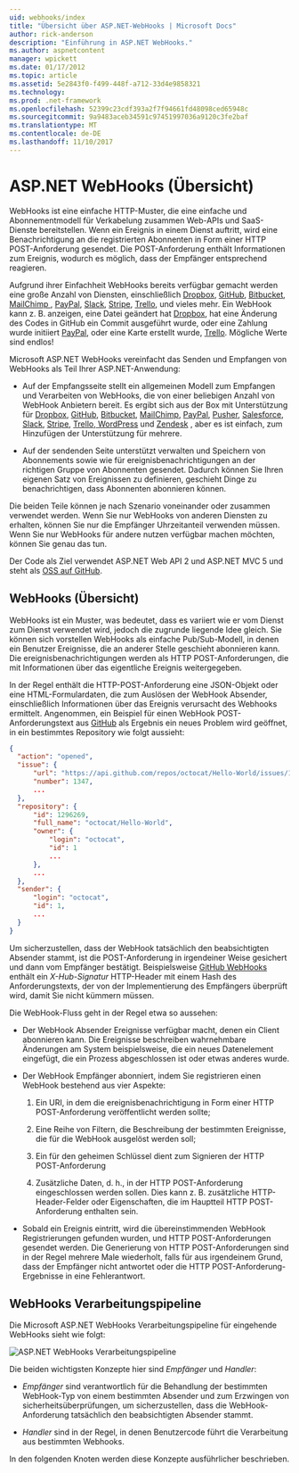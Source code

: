 ```yaml
---
uid: webhooks/index
title: "Übersicht über ASP.NET-WebHooks | Microsoft Docs"
author: rick-anderson
description: "Einführung in ASP.NET WebHooks."
ms.author: aspnetcontent
manager: wpickett
ms.date: 01/17/2012
ms.topic: article
ms.assetid: 5e2843f0-f499-448f-a712-33d4e9858321
ms.technology: 
ms.prod: .net-framework
ms.openlocfilehash: 52399c23cdf393a2f7f94661fd48098ced65948c
ms.sourcegitcommit: 9a9483aceb34591c97451997036a9120c3fe2baf
ms.translationtype: MT
ms.contentlocale: de-DE
ms.lasthandoff: 11/10/2017
---
```

# <a name="aspnet-webhooks-overview"></a>ASP.NET WebHooks (Übersicht)

WebHooks ist eine einfache HTTP-Muster, die eine einfache und Abonnementmodell für Verkabelung zusammen Web-APIs und SaaS-Dienste bereitstellen. Wenn ein Ereignis in einem Dienst auftritt, wird eine Benachrichtigung an die registrierten Abonnenten in Form einer HTTP POST-Anforderung gesendet. Die POST-Anforderung enthält Informationen zum Ereignis, wodurch es möglich, dass der Empfänger entsprechend reagieren.

Aufgrund ihrer Einfachheit WebHooks bereits verfügbar gemacht werden eine große Anzahl von Diensten, einschließlich [Dropbox](http://dropbox.com/), [GitHub](http://www.github.com/), [Bitbucket](https://bitbucket.org/), [MailChimp ](http://www.mailchimp.com/), [PayPal](http://www.paypal.com/), [Slack](http://www.slack.com), [Stripe](http://www.stripe.com), [Trello](http://www.trello.com/), und vieles mehr. Ein WebHook kann z. B. anzeigen, eine Datei geändert hat [Dropbox](http://dropbox.com/), hat eine Änderung des Codes in GitHub ein Commit ausgeführt wurde, oder eine Zahlung wurde initiiert [PayPal](http://www.paypal.com/), oder eine Karte erstellt wurde, [ Trello](http://www.trello.com/). Mögliche Werte sind endlos!

Microsoft ASP.NET WebHooks vereinfacht das Senden und Empfangen von WebHooks als Teil Ihrer ASP.NET-Anwendung:

* Auf der Empfangsseite stellt ein allgemeinen Modell zum Empfangen und Verarbeiten von WebHooks, die von einer beliebigen Anzahl von WebHook Anbietern bereit. Es ergibt sich aus der Box mit Unterstützung für [Dropbox](http://dropbox.com/), [GitHub](http://www.github.com/), [Bitbucket](https://bitbucket.org/), [MailChimp](http://www.mailchimp.com/), [PayPal](http://www.paypal.com/), [Pusher](http://www.pusher.com), [Salesforce](http://www.salesforce.com), [Slack](http://www.slack.com), [Stripe](http://www.stripe.com), [Trello](http://www.trello.com/),[ WordPress](http://www.wordpress.com) und [Zendesk](https://www.zendesk.com/) , aber es ist einfach, zum Hinzufügen der Unterstützung für mehrere.

* Auf der sendenden Seite unterstützt verwalten und Speichern von Abonnements sowie wie für ereignisbenachrichtigungen an der richtigen Gruppe von Abonnenten gesendet. Dadurch können Sie Ihren eigenen Satz von Ereignissen zu definieren, geschieht Dinge zu benachrichtigen, dass Abonnenten abonnieren können.

Die beiden Teile können je nach Szenario voneinander oder zusammen verwendet werden. Wenn Sie nur WebHooks von anderen Diensten zu erhalten, können Sie nur die Empfänger Uhrzeitanteil verwenden müssen. Wenn Sie nur WebHooks für andere nutzen verfügbar machen möchten, können Sie genau das tun.

Der Code als Ziel verwendet ASP.NET Web API 2 und ASP.NET MVC 5 und steht als [OSS auf GitHub](https://github.com/aspnet/WebHooks).

## <a name="webhooks-overview"></a>WebHooks (Übersicht)

WebHooks ist ein Muster, was bedeutet, dass es variiert wie er vom Dienst zum Dienst verwendet wird, jedoch die zugrunde liegende Idee gleich. Sie können sich vorstellen WebHooks als einfache Pub/Sub-Modell, in denen ein Benutzer Ereignisse, die an anderer Stelle geschieht abonnieren kann. Die ereignisbenachrichtigungen werden als HTTP POST-Anforderungen, die mit Informationen über das eigentliche Ereignis weitergegeben.

In der Regel enthält die HTTP-POST-Anforderung eine JSON-Objekt oder eine HTML-Formulardaten, die zum Auslösen der WebHook Absender, einschließlich Informationen über das Ereignis verursacht des Webhooks ermittelt. Angenommen, ein Beispiel für einen WebHook POST-Anforderungstext aus [GitHub](http://www.github.com/) als Ergebnis ein neues Problem wird geöffnet, in ein bestimmtes Repository wie folgt aussieht:

```json
{
  "action": "opened",
  "issue": {
      "url": "https://api.github.com/repos/octocat/Hello-World/issues/1347",
      "number": 1347,
      ...
  },
  "repository": {
      "id": 1296269,
      "full_name": "octocat/Hello-World",
      "owner": {
          "login": "octocat",
          "id": 1
          ...
      },
      ...
  },
  "sender": {
      "login": "octocat",
      "id": 1,
      ...
  }
}
```

Um sicherzustellen, dass der WebHook tatsächlich den beabsichtigten Absender stammt, ist die POST-Anforderung in irgendeiner Weise gesichert und dann vom Empfänger bestätigt. Beispielsweise [GitHub WebHooks](https://developer.github.com/webhooks/) enthält ein *X-Hub-Signatur* HTTP-Header mit einem Hash des Anforderungstexts, der von der Implementierung des Empfängers überprüft wird, damit Sie nicht kümmern müssen.

Die WebHook-Fluss geht in der Regel etwa so aussehen:

* Der WebHook Absender Ereignisse verfügbar macht, denen ein Client abonnieren kann. Die Ereignisse beschreiben wahrnehmbare Änderungen am System beispielsweise, die ein neues Datenelement eingefügt, die ein Prozess abgeschlossen ist oder etwas anderes wurde.

* Der WebHook Empfänger abonniert, indem Sie registrieren einen WebHook bestehend aus vier Aspekte:

     1. Ein URI, in dem die ereignisbenachrichtigung in Form einer HTTP POST-Anforderung veröffentlicht werden sollte;

     2. Eine Reihe von Filtern, die Beschreibung der bestimmten Ereignisse, die für die WebHook ausgelöst werden soll;

     3. Ein für den geheimen Schlüssel dient zum Signieren der HTTP POST-Anforderung

     4. Zusätzliche Daten, d. h., in der HTTP POST-Anforderung eingeschlossen werden sollen. Dies kann z. B. zusätzliche HTTP-Header-Felder oder Eigenschaften, die im Hauptteil HTTP POST-Anforderung enthalten sein.

* Sobald ein Ereignis eintritt, wird die übereinstimmenden WebHook Registrierungen gefunden wurden, und HTTP POST-Anforderungen gesendet werden. Die Generierung von HTTP POST-Anforderungen sind in der Regel mehrere Male wiederholt, falls für aus irgendeinem Grund, dass der Empfänger nicht antwortet oder die HTTP POST-Anforderung-Ergebnisse in eine Fehlerantwort.

## <a name="webhooks-processing-pipeline"></a>WebHooks Verarbeitungspipeline

Die Microsoft ASP.NET WebHooks Verarbeitungspipeline für eingehende WebHooks sieht wie folgt:

![ASP.NET WebHooks Verarbeitungspipeline](_static/WebHookReceivers.png)

Die beiden wichtigsten Konzepte hier sind *Empfänger* und *Handler*:

* *Empfänger* sind verantwortlich für die Behandlung der bestimmten WebHook-Typ von einem bestimmten Absender und zum Erzwingen von sicherheitsüberprüfungen, um sicherzustellen, dass die WebHook-Anforderung tatsächlich den beabsichtigten Absender stammt.

* *Handler* sind in der Regel, in denen Benutzercode führt die Verarbeitung aus bestimmten Webhooks.

In den folgenden Knoten werden diese Konzepte ausführlicher beschrieben.
